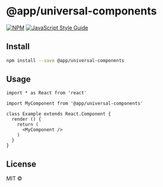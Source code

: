# @app/universal-components

> 

[![NPM](https://img.shields.io/npm/v/@app/universal-components.svg)](https://www.npmjs.com/package/@app/universal-components) [![JavaScript Style Guide](https://img.shields.io/badge/code_style-standard-brightgreen.svg)](https://standardjs.com)

## Install

```bash
npm install --save @app/universal-components
```

## Usage

```tsx
import * as React from 'react'

import MyComponent from '@app/universal-components'

class Example extends React.Component {
  render () {
    return (
      <MyComponent />
    )
  }
}
```

## License

MIT © [](https://github.com/)
